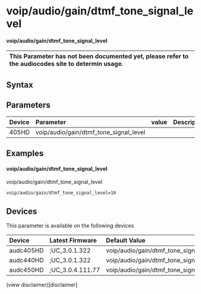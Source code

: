 ﻿---
description: voip/audio/gain/dtmf_tone_signal_level
search: false
---

# voip/audio/gain/dtmf_tone_signal_level

#### voip/audio/gain/dtmf_tone_signal_level


| This Parameter has not been documented yet, please refer to the audiocodes site to determin usage.  | 
| :--- |

## Syntax

## Parameters
|Device|Parameter|value|Description|
|:---|:---|:---|:---|
| 405HD | voip/audio/gain/dtmf_tone_signal_level |  |  |

## Examples
#### voip/audio/gain/dtmf_tone_signal_level

voip/audio/gain/dtmf_tone_signal_level

```
voip/audio/gain/dtmf_tone_signal_level=16
```

## Devices
This parameter is available on the following devices

| Device | Latest Firmware | Default Value |
|:---|:---|:---|
| audc405HD | ;UC_3.0.1.322 | voip/audio/gain/dtmf_tone_signal_level=16 
| audc440HD | ;UC_3.0.1.322 | voip/audio/gain/dtmf_tone_signal_level=16 
| audc450HD | ;UC_3.0.4.111.77 | voip/audio/gain/dtmf_tone_signal_level=16 

(view disclaimer)[disclaimer]
